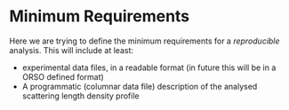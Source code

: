 # Minimum Requirements 

Here we are trying to define the minimum requirements for a *reproducible* analysis. 
This will include at least:
- experimental data files, in a readable format (in future this will be in a ORSO defined format)
- A programmatic (columnar data file) description of the analysed scattering length density profile
